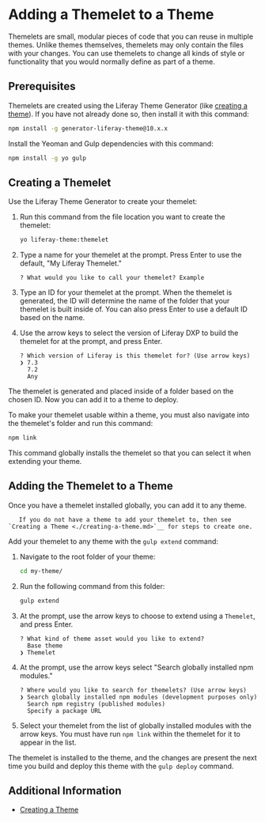 # Adding a Themelet to a Theme

Themelets are small, modular pieces of code that you can reuse in multiple themes. Unlike themes themselves, themelets may only contain the files with your changes. You can use themelets to change all kinds of style or functionality that you would normally define as part of a theme.  <!-- Maybe add another article or section going over more use cases or strategies for how to effectively use themelets, if necessary? -->

## Prerequisites

Themelets are created using the Liferay Theme Generator (like [creating a theme](./creating-a-theme.md)). If you have not already done so, then install it with this command:

```bash
npm install -g generator-liferay-theme@10.x.x
```

Install the Yeoman and Gulp dependencies with this command:

```bash
npm install -g yo gulp
```

## Creating a Themelet

Use the Liferay Theme Generator to create your themelet:

1. Run this command from the file location you want to create the themelet:

    ```bash
    yo liferay-theme:themelet
    ```

1. Type a name for your themelet at the prompt. Press Enter to use the default, "My Liferay Themelet."

    ```
    ? What would you like to call your themelet? Example
    ```

1. Type an ID for your themelet at the prompt. When the themelet is generated, the ID will determine the name of the folder that your themelet is built inside of. You can also press Enter to use a default ID based on the name.

1. Use the arrow keys to select the version of Liferay DXP to build the themelet for at the prompt, and press Enter. 

    ```
    ? Which version of Liferay is this themelet for? (Use arrow keys)
    ❯ 7.3 
      7.2 
      Any 
    ```

The themelet is generated and placed inside of a folder based on the chosen ID. Now you can add it to a theme to deploy.

To make your themelet usable within a theme, you must also navigate into the themelet's folder and run this command:

```bash
npm link
```

This command globally installs the themelet so that you can select it when extending your theme.

## Adding the Themelet to a Theme

Once you have a themelet installed globally, you can add it to any theme.

```note::
   If you do not have a theme to add your themelet to, then see `Creating a Theme <./creating-a-theme.md>`__ for steps to create one.
```

Add your themelet to any theme with the `gulp extend` command:

1. Navigate to the root folder of your theme:

    ```bash
    cd my-theme/
    ```

1. Run the following command from this folder:

    ```bash
    gulp extend
    ```

1. At the prompt, use the arrow keys to choose to extend using a `Themelet`, and press Enter.

    ```
    ? What kind of theme asset would you like to extend? 
      Base theme 
    ❯ Themelet 
    ```

1. At the prompt, use the arrow keys select "Search globally installed npm modules."

    ```
    ? Where would you like to search for themelets? (Use arrow keys)
    ❯ Search globally installed npm modules (development purposes only)
      Search npm registry (published modules)
      Specify a package URL
    ```

1. Select your themelet from the list of globally installed modules with the arrow keys. You must have run `npm link` within the themelet for it to appear in the list.

The themelet is installed to the theme, and the changes are present the next time you build and deploy this theme with the `gulp deploy` command.

## Additional Information

* [Creating a Theme](../creating-a-theme.md)
